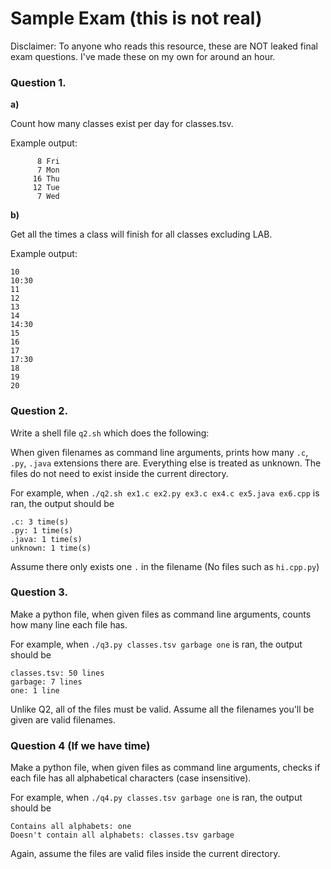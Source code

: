 # Sample Exam (this is not real)

Disclaimer: To anyone who reads this resource, these are NOT leaked final exam questions. I've made these on my own for around an hour.

### Question 1.

**a)**

Count how many classes exist per day for classes.tsv. 

Example output:
```
      8 Fri
      7 Mon
     16 Thu
     12 Tue
      7 Wed
```

**b)**

Get all the times a class will finish for all classes excluding LAB.

Example output:
```
10
10:30
11
12
13
14
14:30
15
16
17
17:30
18
19
20
```

### Question 2.

Write a shell file `q2.sh` which does the following:

When given filenames as command line arguments, prints how many `.c`, `.py`, `.java` extensions there are. Everything else is treated as unknown. The files do not need to exist inside the current directory.

For example, when `./q2.sh ex1.c ex2.py ex3.c ex4.c ex5.java ex6.cpp` is ran, the output should be

```
.c: 3 time(s)
.py: 1 time(s)
.java: 1 time(s)
unknown: 1 time(s)
```

Assume there only exists one `.` in the filename (No files such as `hi.cpp.py`)

### Question 3.

Make a python file, when given files as command line arguments, counts how many line each file has. 

For example, when `./q3.py classes.tsv garbage one` is ran, the output should be

```
classes.tsv: 50 lines
garbage: 7 lines
one: 1 line
```

Unlike Q2, all of the files must be valid. Assume all the filenames you'll be given are valid filenames.

### Question 4 (If we have time)

Make a python file, when given files as command line arguments, checks if each file has all alphabetical characters (case insensitive). 

For example, when `./q4.py classes.tsv garbage one` is ran, the output should be

```
Contains all alphabets: one
Doesn't contain all alphabets: classes.tsv garbage 
```

Again, assume the files are valid files inside the current directory.
